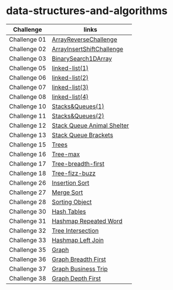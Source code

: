 # data-structures-and-algorithms

| Challenge | links |
| --------- | ----- |
| Challenge 01 | [ArrayReverseChallenge](./ArrayReverseChallenge/README.md) |
| Challenge 02 | [ArrayInsertShiftChallenge](./ArrayInsertShiftChallenge/README.md) |
| Challenge 03 | [BinarySearch1DArray](./BinarySearch1DArray/README.md) |
| Challenge 05 | [linked-list(1)](./linkedListImplementation(1)/README.md) |
| Challenge 06 | [linked-list(2)](./LinkedListImplementation(2)/README.md) |
| Challenge 07 | [linked-list(3)](./LinkedListImplementation(3)/README.md) |
| Challenge 08 | [linked-list(4)](./LinkedListImplementation(4)/README.md) |
| Challenge 10 | [Stacks&Queues(1)](./Stack&QueueImplementation(1)/README.md) |
| Challenge 11 | [Stacks&Queues(2)](./Stack&QueueImplementation(2)/README.md) |
| Challenge 12 | [Stack Queue Animal Shelter](./StackQueueAnimalShelter/README.md) |
| Challenge 13 | [Stack Queue Brackets](./StackQueueBrackets/README.md) |
| Challenge 15 | [Trees](./Trees/README.md) |
| Challenge 16 | [Tree-max](./Tree-max/README.md) |
| Challenge 17 | [Tree-breadth-first](./Tree-breadth-first/README.md) |
| Challenge 18 | [Tree-fizz-buzz](./Tree-fizz-buzz/README.md) |
| Challenge 26 | [Insertion Sort](./InsertionSort/README.md) |
| Challenge 27 | [Merge Sort](./MergeSort/README.md) |
| Challenge 28 | [Sorting Object](./SortingObject/README.md) |
| Challenge 30 | [Hash Tables](./HashTables/README.md) |
| Challenge 31 | [Hashmap Repeated Word](./Hashmap-Repeated-Word/README.md) |
| Challenge 32 | [Tree Intersection](./Tree-Intersection/README.md) |
| Challenge 33 | [Hashmap Left Join](./Hashmap-Left-Join/README.md) |
| Challenge 35 | [Graph](./Graph/README.md) |
| Challenge 36 | [Graph Breadth First](./Graph-Breadth-First/README.md) |
| Challenge 37 | [Graph Business Trip](./Graph-Business-Trip/README.md) |
| Challenge 38 | [Graph Depth First](./Graph-Depth-First/README.md) |
